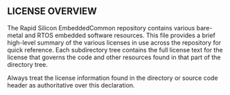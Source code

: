 LICENSE OVERVIEW
----------------

The Rapid Silicon EmbeddedCommon repository contains various bare-metal and
RTOS embedded software resources.  This file provides a brief high-level
summary of the various licenses in use across the repository for quick
reference. Each subdirectory tree contains the full license text for the license
that governs the code and other resources found in that part of the directory tree.

Always treat the license information found in the directory or source code header as
authoritative over this declaration.